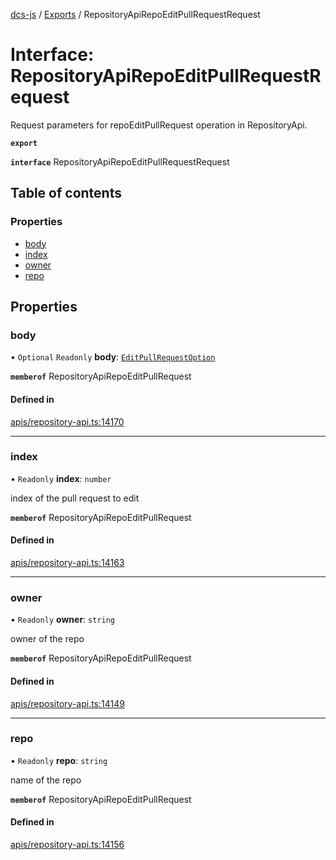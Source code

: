 [dcs-js](../README.md) / [Exports](../modules.md) / RepositoryApiRepoEditPullRequestRequest

# Interface: RepositoryApiRepoEditPullRequestRequest

Request parameters for repoEditPullRequest operation in RepositoryApi.

**`export`**

**`interface`** RepositoryApiRepoEditPullRequestRequest

## Table of contents

### Properties

- [body](RepositoryApiRepoEditPullRequestRequest.md#body)
- [index](RepositoryApiRepoEditPullRequestRequest.md#index)
- [owner](RepositoryApiRepoEditPullRequestRequest.md#owner)
- [repo](RepositoryApiRepoEditPullRequestRequest.md#repo)

## Properties

### <a id="body" name="body"></a> body

• `Optional` `Readonly` **body**: [`EditPullRequestOption`](EditPullRequestOption.md)

**`memberof`** RepositoryApiRepoEditPullRequest

#### Defined in

[apis/repository-api.ts:14170](https://github.com/unfoldingWord/dcs-js/blob/b29eb7a/apis/repository-api.ts#L14170)

___

### <a id="index" name="index"></a> index

• `Readonly` **index**: `number`

index of the pull request to edit

**`memberof`** RepositoryApiRepoEditPullRequest

#### Defined in

[apis/repository-api.ts:14163](https://github.com/unfoldingWord/dcs-js/blob/b29eb7a/apis/repository-api.ts#L14163)

___

### <a id="owner" name="owner"></a> owner

• `Readonly` **owner**: `string`

owner of the repo

**`memberof`** RepositoryApiRepoEditPullRequest

#### Defined in

[apis/repository-api.ts:14149](https://github.com/unfoldingWord/dcs-js/blob/b29eb7a/apis/repository-api.ts#L14149)

___

### <a id="repo" name="repo"></a> repo

• `Readonly` **repo**: `string`

name of the repo

**`memberof`** RepositoryApiRepoEditPullRequest

#### Defined in

[apis/repository-api.ts:14156](https://github.com/unfoldingWord/dcs-js/blob/b29eb7a/apis/repository-api.ts#L14156)
